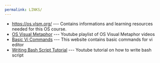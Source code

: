 ```yaml
---
permalink: LINKS/
---
```

* https://os.vlsm.org/ --- Contains informations and learning resources needed for this OS course.
* [OS Visual Metaphor](https://www.youtube.com/playlist?list=PLqoiDr4YpRdm_nzFhCDuj74P8ul5z7SdO) --- Youtube playlist of OS Visual Metaphor videos 
* [Basic Vi Commands](https://www.cs.colostate.edu/helpdocs/vi.html) --- This website contains basic commands for vi editor
* [Writing Bash Script Tutorial](https://www.youtube.com/watch?v=F-gskSl4pwQ) --- Youtube tutorial on how to write bash script
